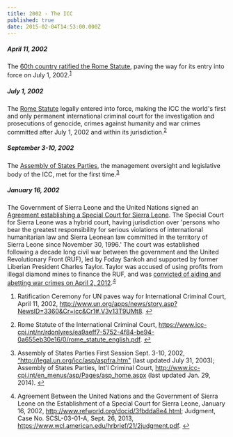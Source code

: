 ```yaml
---
title: 2002 - The ICC
published: true
date: 2015-02-04T14:53:00.000Z
---
```



##### April 11, 2002

The [60th country ratified the Rome Statute](http://www.un.org/apps/news/story.asp?NewsID=3360&amp;Cr=icc&amp;Cr1=#.UvvNf_ZkJJk), paving the way for its entry into force on July 1, 2002.<sup id="fnref:source2002apr"><a class="footnote" href="#fn:source2002apr">1</a></sup>

##### July 1, 2002

The [Rome Statute](http://www.icc-cpi.int/NR/rdonlyres/ADD16852-AEE9-4757-ABE7-9CDC7CF02886/283503/RomeStatutEng1.pdf) legally entered into force, making the ICC the world's first and only permanent international criminal court for the investigation and prosecutions of genocide, crimes against humanity and war crimes committed after July 1, 2002 and within its jurisdiction.<sup id="fnref:source2002jul"><a class="footnote" href="#fn:source2002jul">2</a></sup>

##### September 3-10, 2002

The [Assembly of States Parties](https://asp.icc-cpi.int/en_menus/asp/Pages/asp_home.aspx), the management oversight and legislative body of the ICC, met for the first time.<sup id="fnref:source2002-sep"><a class="footnote" href="#fn:source2002-sep">3</a></sup>

##### January 16, 2002

The Government of Sierra Leone and the United Nations signed an [Agreement establishing a Special Court for Sierra Leone](https://www.icrc.org/applic/ihl/ihl.nsf/b0d5f4c1f4b8102041256739003e6366/65cb6be7caca532cc1256c1d0027f549?OpenDocument). The Special Court for Sierra Leone was a hybrid court, having jurisdiction over 'persons who bear the greatest responsibility for serious violations of international humanitarian law and Sierra Leonean law committed in the territory of Sierra Leone since November 30, 1996.' The court was established following a decade long civil war between the government and the United Revolutionary Front (RUF), led by Foday Sankoh and supported by former Liberian President Charles Taylor. Taylor was accused of using profits from illegal diamond mines to finance the RUF, and was [convicted of aiding and abetting war crimes on April 2, 2012](https://www.wcl.american.edu/hrbrief/21/2judgment.pdf).<sup id="fnref:source2002jan"><a class="footnote" href="#fn:source2002jan">4</a></sup>

<div class="footnotes"><ol><li id="fn:source2002apr"><p>Ratification Ceremony for UN paves way for International Criminal Court, April 11, 2002,&nbsp;<a href="http://www.un.org/apps/news/story.asp?NewsID=3360&amp;Cr=icc&amp;Cr1#.V3v13T9UMt8">http://www.un.org/apps/news/story.asp?NewsID=3360&amp;Cr=icc&amp;Cr1#.V3v13T9UMt8</a>. <a class="reversefootnote" href="#fnref:source2002apr">↩</a></p></li><li id="fn:source2002jul"><p>Rome Statute of the International Criminal Court,&nbsp;<a href="https://www.icc-cpi.int/nr/rdonlyres/ea9aeff7-5752-4f84-be94-0a655eb30e16/0/rome_statute_english.pdf">https://www.icc-cpi.int/nr/rdonlyres/ea9aeff7-5752-4f84-be94-0a655eb30e16/0/rome_statute_english.pdf</a>. <a class="reversefootnote" href="#fnref:source2002jul">↩</a></p></li><li id="fn:source2002-sep"><p>Assembly of States Parties First Session Sept. 3-10, 2002, <a href="http://legal.un.org/icc/asp/aspfra.htm">&ldquo;http://legal.un.org/icc/asp/aspfra.htm"</a> (last updated July 31, 2003); Assembly of States Parties, Int'l Criminal Court, <a href="http://www.icc-cpi.int/en_menus/asp/Pages/asp_home.aspx">http://www.icc-cpi.int/en_menus/asp/Pages/asp_home.aspx</a> (last updated Jan. 29, 2014). <a class="reversefootnote" href="#fnref:source2002-sep">↩</a></p></li><li id="fn:source2002jan"><p>Agreement Between the United Nations and the Government of Sierra Leone on the Establishment of a Special Court for Sierra Leone, January 16, 2002, <a href="http://www.refworld.org/docid/3fbdda8e4.html">http://www.refworld.org/docid/3fbdda8e4.html</a>; Judgment, Case No. SCSL-03-01-A, Sept. 26, 2013, <a href="https://www.wcl.american.edu/hrbrief/21/2judgment.pdf">https://www.wcl.american.edu/hrbrief/21/2judgment.pdf</a>. <a class="reversefootnote" href="#fnref:source2002jan">↩</a></p></li></ol></div>